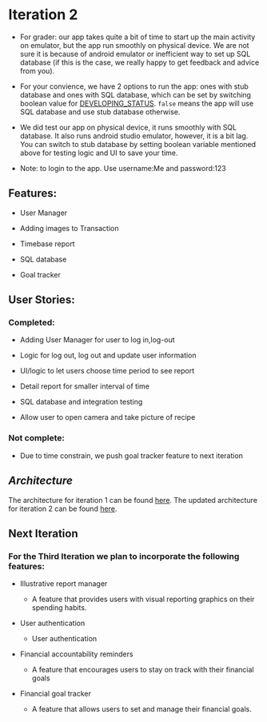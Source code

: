 # Iteration 2

* For grader: our app takes quite a bit of time to start up the main activity on emulator, but the app run smoothly on physical device. We are not sure it is because of android emulator or inefficient way to set up SQL database (if this is the case, we really happy to get feedback and advice from you).

* For your convience, we have 2 options to run the app: ones with stub database and ones with SQL database, which can be set by switching boolean value for [DEVELOPING_STATUS](https://code.cs.umanitoba.ca/comp3350-winter2024/threequarterscs-a02-3/-/blob/fixingDB/app/src/main/java/com/spenditure/application/Services.java?ref_type=heads#L24). `false` means the app will use SQL database and use stub database otherwise.

* We did test our app on physical device, it runs smoothly with SQL database. It also runs android studio emulator, however, it is a bit lag. You can switch to stub database by setting boolean variable mentioned above for testing logic and UI to save your time.

* Note: to login to the app. Use username:Me and password:123

## Features:

* User Manager

* Adding images to Transaction

* Timebase report

* SQL database

* Goal tracker

## User Stories:

### Completed:


* Adding User Manager for user to log in,log-out
* Logic for log out, log out and update user information

* UI/logic to let users choose time period to see report
* Detail report for smaller interval of time

* SQL database and integration testing

* Allow user to open camera and take picture of recipe

### Not complete:

* Due to time constrain, we push goal tracker feature to next iteration

## *Architecture*
The architecture for iteration 1 can be found [here](./docs/Architecture_Diagram_Iteration1.pdf).
The updated architecture for iteration 2 can be found [here](./docs/Architecture_Diagram_Iteration2.pdf).

## Next Iteration

### For the Third Iteration we plan to incorporate the following features:

* Illustrative report manager
    - A feature that provides users with visual reporting graphics on their spending habits.

* User authentication
    - User authentication

* Financial accountability reminders
    - A feature that encourages users to stay on track with their financial goals

* Financial goal tracker
    - A feature that allows users to set and manage their financial goals.



